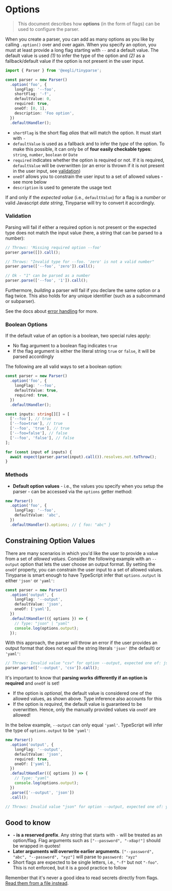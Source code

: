 # Options

> This document describes how **options** (in the form of flags) can be used to configure the parser.

When you create a parser, you can add as many options as you like by calling `.option()` over and over again. When you specify an option, you must at least provide a long flag starting with `--` and a default value. The default value is used _(1)_ to infer the type of the option and _(2)_ as a fallback/default value if the option is not present in the user input.

```ts
import { Parser } from '@eegli/tinyparse';

const parser = new Parser()
  .option('foo', {
    longFlag: '--foo',
    shortFlag: '-f',
    defaultValue: 0,
    required: true,
    oneOf: [0, 1],
    description: 'Foo option',
  })
  .defaultHandler();
```

- `shortFlag` is the short flag _alias_ that will match the option. It must start with `-`
- `defaultValue` is used as a fallback and to infer the _type_ of the option. To make this possible, it can only be of **four easily checkable types**: `string`, `number`, `boolean` or `Date`
- `required` indicates whether the option is required or not. If it is required, `defaultValue` will be overwritten (or an error is thrown if it is not present in the user input, see [validation](#validation))
- `oneOf` allows you to constrain the user input to a set of allowed values - see more below
- `description` is used to generate the usage text

If and only if the _expected value_ (i.e., `defaultValue`) for a flag is a _number_ or valid Javascript _date string_, Tinyparse will try to convert it accordingly.

### Validation

Parsing will fail if either a required option is not present or the expected type does not match the input value (here, a string that can be parsed to a number):

```ts
// Throws: 'Missing required option --foo'
parser.parse([]).call();

// Throws: "Invalid type for --foo. 'zero' is not a valid number"
parser.parse(['--foo', 'zero']).call();

// Ok - "1" can be parsed as a number
parser.parse(['--foo', '1']).call();
```

Furthermore, _building_ a parser will fail if you declare the same option or a flag twice. This also holds for any unique identifier (such as a subcommand or subparser).

See the docs about [error handling](reference/error-handling.md) for more.

### Boolean Options

If the default value of an option is a boolean, two special rules apply:

- No flag argument to a boolean flag indicates `true`
- If the flag argument is either the literal string `true` or `false`, it will be parsed accordingly

The following are all valid ways to set a boolean option:

```ts
const parser = new Parser()
  .option('foo', {
    longFlag: '--foo',
    defaultValue: true,
    required: true,
  })
  .defaultHandler();

const inputs: string[][] = [
  ['--foo'], // true
  ['--foo=true'], // true
  ['--foo', 'true'], // true
  ['--foo=false'], // false
  ['--foo', 'false'], // false
];

for (const input of inputs) {
  await expect(parser.parse(input).call()).resolves.not.toThrow();
}
```

### Methods

- **Default option values** - i.e., the values you specify when you setup the parser - can be accessed via the `options` getter method:

```ts
new Parser()
  .option('foo', {
    longFlag: '--foo',
    defaultValue: 'abc',
  })
  .defaultHandler().options; // { foo: "abc" }
```

## Constraining Option Values

There are many scenarios in which you'd like the user to provide a value from a set of _allowed values_. Consider the following example with an `--output` option that lets the user choose an output format. By setting the `oneOf` property, you can constrain the user input to a set of allowed values. Tinyparse is smart enough to have TypeScript infer that `options.output` is either `'json'` or `'yaml'`:

```ts
const parser = new Parser()
  .option('output', {
    longFlag: '--output',
    defaultValue: 'json',
    oneOf: ['yaml'],
  })
  .defaultHandler(({ options }) => {
    // Type: "json" | "yaml"
    console.log(options.output);
  });
```

With this approach, the parser will throw an error if the user provides an output format that does not equal the string literals `'json'` (the default) or `'yaml'`:

```ts
// Throws: Invalid value "csv" for option --output, expected one of: json, yaml
parser.parse(['--output', 'csv']).call();
```

It's important to know that **parsing works differently if an option is required** and `oneOf` is set!

- If the option is _optional_, the default value is considered one of the allowed values, as shown above. Type inference also accounts for this
- If the option is _required_, the default value is guaranteed to be overwritten. Hence, only the manually provided values via `oneOf` are allowed!

In the below example, `--output` can only equal `'yaml'`. TypeScript will infer the type of `options.output` to be `'yaml'`:

```ts
new Parser()
  .option('output', {
    longFlag: '--output',
    defaultValue: 'json',
    required: true,
    oneOf: ['yaml'],
  })
  .defaultHandler(({ options }) => {
    // Type: "yaml"
    console.log(options.output);
  })
  .parse(['--output', 'json'])
  .call();

// Throws: Invalid value "json" for option --output, expected one of: yaml
```

## Good to know

- **`-` is a reserved prefix**. Any string that starts with `-` will be treated as an option/flag. Flag arguments such as `["--password", "-x8ap!"]` should be wrapped in quotes!
- **Later arguments will overwrite earlier arguments**. `["--password", "abc", "--password", "xyz"]` will parse to `password: "xyz"`
- Short flags are expected to be single letters, i.e., `"-f"` but not `"-foo"`. This is not enforced, but it is a good practice to follow

Remember that it's never a good idea to read secrets directly from flags. [Read them from a file instead](https://clig.dev/#arguments-and-flags).
